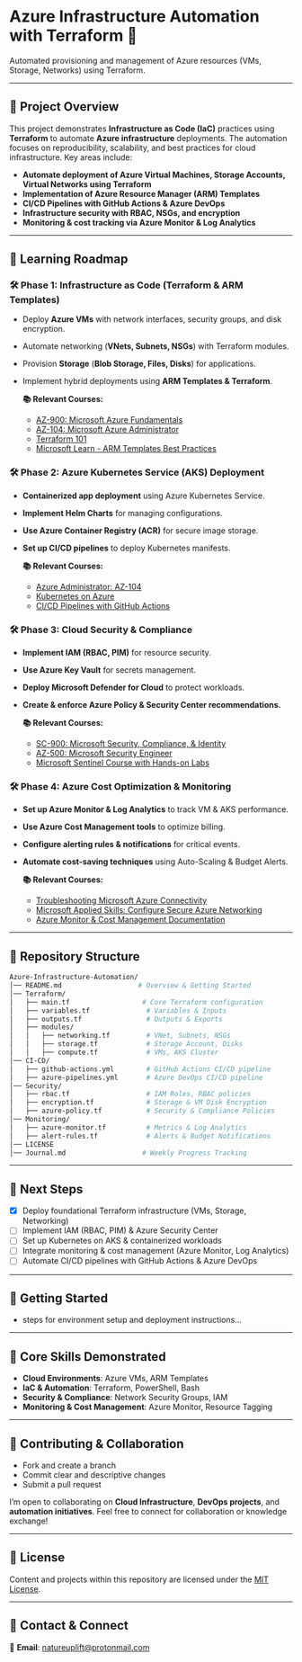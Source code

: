 # Azure Infrastructure Automation with Terraform 🚀

Automated provisioning and management of Azure resources (VMs, Storage, Networks) using Terraform.

---

## 📌 Project Overview

This project demonstrates **Infrastructure as Code (IaC)** practices using **Terraform** to automate **Azure infrastructure** deployments. The automation focuses on reproducibility, scalability, and best practices for cloud infrastructure. Key areas include:
- **Automate deployment of Azure Virtual Machines, Storage Accounts, Virtual Networks using Terraform**
- **Implementation of Azure Resource Manager (ARM) Templates**
- **CI/CD Pipelines with GitHub Actions & Azure DevOps**
- **Infrastructure security with RBAC, NSGs, and encryption**
- **Monitoring & cost tracking via Azure Monitor & Log Analytics**

---

## 📖 Learning Roadmap

### 🛠️ **Phase 1: Infrastructure as Code (Terraform & ARM Templates)**

- Deploy **Azure VMs** with network interfaces, security groups, and disk encryption.
- Automate networking (**VNets, Subnets, NSGs**) with Terraform modules.
- Provision **Storage** (**Blob Storage, Files, Disks**) for applications.
- Implement hybrid deployments using **ARM Templates & Terraform**.

    **📚 Relevant Courses:**
    *   [AZ-900: Microsoft Azure Fundamentals](https://www.udemy.com/course/az-900-microsoft-azure-fundamentals-with-simulations/)
    *   [AZ-104: Microsoft Azure Administrator](https://www.udemy.com/course/az-104-microsoft-azure-administrator-course-with-simulations/)
    *   [Terraform 101](https://www.udemy.com/course/terraform-101-azure-edition/)
    *   [Microsoft Learn - ARM Templates Best Practices](https://learn.microsoft.com/en-us/training/paths/deploy-manage-resource-manager-templates/)

### 🛠️ **Phase 2: Azure Kubernetes Service (AKS) Deployment**

- **Containerized app deployment** using Azure Kubernetes Service.
- **Implement Helm Charts** for managing configurations.
- **Use Azure Container Registry (ACR)** for secure image storage.
- **Set up CI/CD pipelines** to deploy Kubernetes manifests.

    **📚 Relevant Courses:**
    *   [Azure Administrator: AZ-104](https://www.udemy.com/course/az-104-microsoft-azure-administrator-course-with-simulations/)
    *   [Kubernetes on Azure](https://www.udemy.com/course/terraform-on-azure-services/)
    *   [CI/CD Pipelines with GitHub Actions](https://www.udemy.com/course/learn-github-actions-ci-cd-devops-pipelines/)

### 🛠️ **Phase 3: Cloud Security & Compliance**

- **Implement IAM (RBAC, PIM)** for resource security.
- **Use Azure Key Vault** for secrets management.
- **Deploy Microsoft Defender for Cloud** to protect workloads.
- **Create & enforce Azure Policy & Security Center recommendations.**

    **📚 Relevant Courses:**
    *   [SC-900: Microsoft Security, Compliance, & Identity](https://www.udemy.com/course/sc-900-microsoft-security-compliance-identity-with-sims)
    *   [AZ-500: Microsoft Security Engineer](https://www.udemy.com/course/az-500-microsoft-azure-security-technologies-with-sims)
    *   [Microsoft Sentinel Course with Hands-on Labs](https://www.udemy.com/course/microsoft-sentinel-course-with-hands-on-sims/)

### 🛠️ **Phase 4: Azure Cost Optimization & Monitoring**

- **Set up Azure Monitor & Log Analytics** to track VM & AKS performance.
- **Use Azure Cost Management tools** to optimize billing.
- **Configure alerting rules & notifications** for critical events.
- **Automate cost-saving techniques** using Auto-Scaling & Budget Alerts.

    **📚 Relevant Courses:**
    *   [Troubleshooting Microsoft Azure Connectivity](https://www.udemy.com/course/az-720-troubleshooting-microsoft-azure-connectivity-course/)
    *   [Microsoft Applied Skills: Configure Secure Azure Networking](https://www.udemy.com/course/microsoft-applied-skills-configure-secure-access-to-your/)
    *   [Azure Monitor & Cost Management Documentation](https://www.udemy.com/course/azure-infrastructure-managing-cost-governance-monitoring/)

---

## 📂 Repository Structure

```bash
Azure-Infrastructure-Automation/
│── README.md                   # Overview & Getting Started
│── Terraform/
│   ├── main.tf                  # Core Terraform configuration
│   ├── variables.tf              # Variables & Inputs
│   ├── outputs.tf                # Outputs & Exports
│   ├── modules/
│   │   ├── networking.tf         # VNet, Subnets, NSGs
│   │   ├── storage.tf            # Storage Account, Disks
│   │   ├── compute.tf            # VMs, AKS Cluster
│── CI-CD/
│   ├── github-actions.yml        # GitHub Actions CI/CD pipeline
│   ├── azure-pipelines.yml       # Azure DevOps CI/CD pipeline
│── Security/
│   ├── rbac.tf                   # IAM Roles, RBAC policies
│   ├── encryption.tf             # Storage & VM Disk Encryption
│   ├── azure-policy.tf           # Security & Compliance Policies
│── Monitoring/
│   ├── azure-monitor.tf          # Metrics & Log Analytics
│   ├── alert-rules.tf            # Alerts & Budget Notifications
│── LICENSE
│── Journal.md                   # Weekly Progress Tracking

```

---

## 📌 Next Steps

- [x] Deploy foundational Terraform infrastructure (VMs, Storage, Networking)
- [ ] Implement IAM (RBAC, PIM) & Azure Security Center
- [ ] Set up Kubernetes on AKS & containerized workloads
- [ ] Integrate monitoring & cost management (Azure Monitor, Log Analytics)
- [ ] Automate CI/CD pipelines with GitHub Actions & Azure DevOps

---

## 📌 Getting Started

- steps for environment setup and deployment instructions...

---

## 🌟 Core Skills Demonstrated

- **Cloud Environments**: Azure VMs, ARM Templates
- **IaC & Automation**: Terraform, PowerShell, Bash
- **Security & Compliance**: Network Security Groups, IAM
- **Monitoring & Cost Management**: Azure Monitor, Resource Tagging

---

## 🤝 Contributing & Collaboration

- Fork and create a branch
- Commit clear and descriptive changes
- Submit a pull request

I’m open to collaborating on **Cloud Infrastructure**, **DevOps projects**, and **automation initiatives**. Feel free to connect for collaboration or knowledge exchange!

---

## 📜 License

Content and projects within this repository are licensed under the [MIT License](LICENSE).

---

## 📧 Contact & Connect

📩 **Email**: [natureuplift@protonmail.com](mailto:natureuplift@protonmail.com)  
<!-- 🔗 **LinkedIn**: [Arnaldo Sepulveda](https://www.linkedin.com/in/arnaldo-sepulveda) -->
